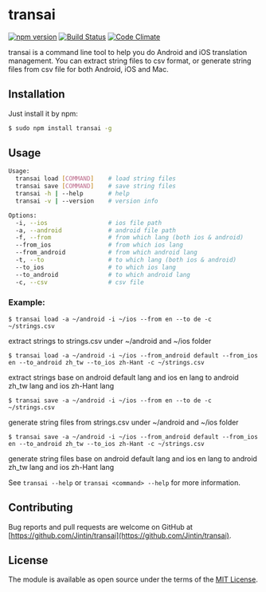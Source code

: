 # transai
[![npm version](https://badge.fury.io/js/transai.svg)](http://badge.fury.io/js/transai) [![Build Status](https://travis-ci.org/Jintin/transai.svg?branch=master)](https://travis-ci.org/Jintin/transai) [![Code Climate](https://codeclimate.com/github/Jintin/transai/badges/gpa.svg)](https://codeclimate.com/github/Jintin/transai)

transai is a command line tool to help you do Android and iOS translation management. You can extract string files to csv format, or generate string files from csv file for both Android, iOS and Mac.

## Installation
Just install it by npm:

```bash
$ sudo npm install transai -g
```

## Usage

```bash
Usage:
  transai load [COMMAND]    # load string files
  transai save [COMMAND]    # save string files
  transai -h | --help       # help
  transai -v | --version    # version info

Options:
  -i, --ios                 # ios file path
  -a, --android             # android file path
  -f, --from                # from which lang (both ios & android)
  --from_ios                # from which ios lang
  --from_android            # from which android lang
  -t, --to                  # to which lang (both ios & android)
  --to_ios                  # to which ios lang
  --to_android              # to which android lang
  -c, --csv                 # csv file
```

### Example:
`$ transai load -a ~/android -i ~/ios --from en --to de -c ~/strings.csv`

extract strings to strings.csv under ~/android and ~/ios folder

`$ transai load -a ~/android -i ~/ios --from_android default --from_ios en --to_android zh_tw --to_ios zh-Hant -c ~/strings.csv`

extract strings base on android default lang and ios en lang to android zh_tw lang and ios zh-Hant lang

`$ transai save -a ~/android -i ~/ios --from en --to de -c ~/strings.csv`

generate string files from strings.csv under ~/android and ~/ios folder

`$ transai save -a ~/android -i ~/ios --from_android default --from_ios en --to_android zh_tw --to_ios zh-Hant -c ~/strings.csv`

generate string files base on android default lang and ios en lang to android zh_tw lang and ios zh-Hant lang

See `transai --help` or `transai <command> --help` for more information.

## Contributing
Bug reports and pull requests are welcome on GitHub at [https://github.com/Jintin/transai](https://github.com/Jintin/transai).

## License
The module is available as open source under the terms of the [MIT License](http://opensource.org/licenses/MIT).
